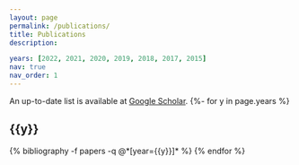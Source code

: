 ```yaml
---
layout: page
permalink: /publications/
title: Publications
description: 

years: [2022, 2021, 2020, 2019, 2018, 2017, 2015]
nav: true
nav_order: 1
---
```

<!-- _pages/publications.md -->
<div class="publications">
<span>An up-to-date list is available at <a href="https://scholar.google.com/citations?user=0P_684sAAAAJ&hl=en" color="#a31f34" target="_blank" rel="noopener noreferrer">Google Scholar</a>.</span>
{%- for y in page.years %}
  <h2 class="year">{{y}}</h2>
  {% bibliography -f papers -q @*[year={{y}}]* %}
{% endfor %}

</div>
